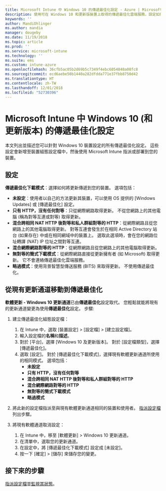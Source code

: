 ```yaml
---
title: Microsoft Intune 中 Windows 10 的傳遞最佳化設定 - Azure | Microsoft Docs
description: 使用可在 Windows 10 和更新版裝置上取得的傳遞最佳化雲端服務，設定如何將軟體更新傳遞到您的裝置。 在 Intune 中，建立裝置組態設定檔，以從網際網路安裝更新。 另請參閱如何使用傳遞最佳化設定檔來取代現有更新通道。
keywords: ''
author: MandiOhlinger
ms.author: mandia
manager: dougeby
ms.date: 11/19/2018
ms.topic: article
ms.prod: ''
ms.service: microsoft-intune
ms.technology: ''
ms.suite: ems
ms.custom: intune-azure
ms.openlocfilehash: 36cfb5ac05b2d69b5c7349f4ebc6054848a08fc8
ms.sourcegitcommit: ecd6aebe50b1440a282dfdda771e37fbb8750d42
ms.translationtype: HT
ms.contentlocale: zh-TW
ms.lasthandoff: 12/01/2018
ms.locfileid: "52730396"
---
```

# <a name="windows-10-and-newer-delivery-optimization-settings-in-microsoft-intune"></a>Microsoft Intune 中 Windows 10 (和更新版本) 的傳遞最佳化設定

本文列出並描述您可以針對 Windows 10 裝置設定的所有傳遞最佳化設定。 這些設定會新增至裝置組態設定檔中，然後使用 Microsoft Intune 指派或部署到您的裝置。

## <a name="settings"></a>設定

**傳遞最佳化下載模式**：選擇如何將更新傳遞到您的裝置。 選項包括：

- **未設定**：使用者以自己的方法更新其裝置，可以使用 OS 提供的 [Windows Updates] 或 [傳遞最佳化] 設定。
- **只有 HTTP，沒有任何對等**：只從網際網路取得更新。 不從您網路上的其他電腦 (稱為對等互連或對等) 取得更新。
- **混合跨相同 NAT HTTP 後對等和私人群組對等的 HTTP**：從網際網路且從您網路上的其他電腦取得更新。 對等互連會發生於在相同 Active Directory 站台 (如果存在) 中或在相同網域中的裝置上。 選取此選項時，會在您的網路位址轉譯 (NAT) IP 位址之間對等互連。
- **混合網際網路對等的 HTTP**：從網際網路且從您網路上的其他電腦取得更新。
- **無對等的簡式下載模式**：從網際網路直接從更新擁有者 (如 Microsoft) 取得更新。 它不會連絡傳遞最佳化雲端服務。
- **略過模式**：使用背景智慧型傳送服務 (BITS) 來取得更新。 不使用傳遞最佳化。

## <a name="move-from-existing-update-rings-to-delivery-optimization"></a>從現有更新通道移動到傳遞最佳化

**軟體更新 - Windows 10 更新通道**已由**傳遞最佳化**設定取代。 您輕鬆就能將現有的更新通道變更為使用**傳遞最佳化**設定。 步驟:

1. 建立傳遞最佳化組態設定檔：

    1. 在 Intune 中，選取 [裝置設定] > [設定檔] > [建立設定檔]。
    2. 輸入設定檔的**名稱**和**描述**。
    3. 對於 [平台]，選擇 [Windows 10 及更新版本]。 對於 [設定檔類型]，選擇 [傳遞最佳化]。
    4. 選取 [設定]。 對於 [傳遞最佳化下載模式]，選擇現有軟體更新通道所使用的相同模式。 選項包括：
        - **未設定**
        - **只有 HTTP，沒有任何對等**
        - **混合跨相同 NAT HTTP 後對等和私人群組對等的 HTTP**
        - **混合網際網路對等的 HTTP**
        - **無對等的簡式下載模式**
        - **略過模式**

2. 將此新的設定檔指派至與現有軟體更新通道相同的裝置和使用者。 [指派設定檔](device-profile-assign.md)列出步驟。

3. 將現有軟體通道取消設定：
    1. 在 Intune 中，移至 [軟體更新] > Windows 10 更新通道。
    2. 在清單中，選取您的更新通道。
    3. 在設定中，將 [傳遞最佳化下載模式] 設定成 [未設定]。
    4. 按一下 [確定] > [儲存] 來儲存您的變更。

## <a name="next-steps"></a>接下來的步驟

[指派設定檔](device-profile-assign.md)並[監視其狀態](device-profile-monitor.md)。